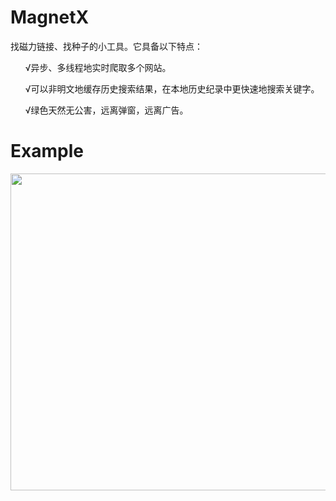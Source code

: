 # MagnetX
找磁力链接、找种子的小工具。它具备以下特点：
<ul>√异步、多线程地实时爬取多个网站。</ul>
<ul>√可以非明文地缓存历史搜索结果，在本地历史纪录中更快速地搜索关键字。</ul>
<ul>√绿色天然无公害，远离弹窗，远离广告。</ul>

# Example
<img src="https://raw.githubusercontent.com/chanket/MagnetX/master/MagnetX.png" width="901" height="507" />
